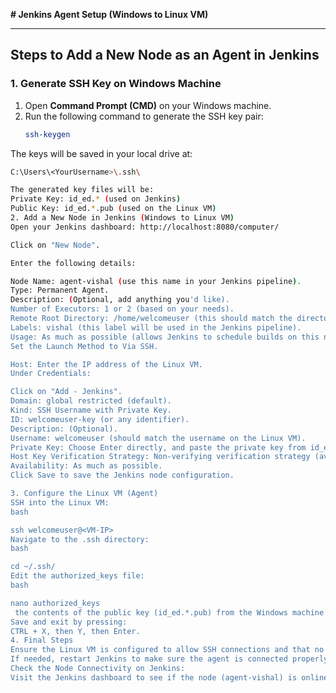 **# Jenkins Agent Setup (Windows to Linux VM)**

---

## Steps to Add a New Node as an Agent in Jenkins

### 1. Generate SSH Key on Windows Machine

1. Open **Command Prompt (CMD)** on your Windows machine.
2. Run the following command to generate the SSH key pair:
   ```bash
   ssh-keygen
   
The keys will be saved in your local drive at:
```bash
C:\Users\<YourUsername>\.ssh\

The generated key files will be:
Private Key: id_ed.* (used on Jenkins)
Public Key: id_ed.*.pub (used on the Linux VM)
2. Add a New Node in Jenkins (Windows to Linux VM)
Open your Jenkins dashboard: http://localhost:8080/computer/

Click on "New Node".

Enter the following details:

Node Name: agent-vishal (use this name in your Jenkins pipeline).
Type: Permanent Agent.
Description: (Optional, add anything you'd like).
Number of Executors: 1 or 2 (based on your needs).
Remote Root Directory: /home/welcomeuser (this should match the directory on the Linux VM).
Labels: vishal (this label will be used in the Jenkins pipeline).
Usage: As much as possible (allows Jenkins to schedule builds on this node).
Set the Launch Method to Via SSH.

Host: Enter the IP address of the Linux VM.
Under Credentials:

Click on "Add - Jenkins".
Domain: global restricted (default).
Kind: SSH Username with Private Key.
ID: welcomeuser-key (or any identifier).
Description: (Optional).
Username: welcomeuser (should match the username on the Linux VM).
Private Key: Choose Enter directly, and paste the private key from id_ed.* here.
Host Key Verification Strategy: Non-verifying verification strategy (avoids SSH host key verification issues).
Availability: As much as possible.
Click Save to save the Jenkins node configuration.

3. Configure the Linux VM (Agent)
SSH into the Linux VM:
bash

ssh welcomeuser@<VM-IP>
Navigate to the .ssh directory:
bash

cd ~/.ssh/
Edit the authorized_keys file:
bash

nano authorized_keys
 the contents of the public key (id_ed.*.pub) from the Windows machine and paste it into the authorized_keys file on the Linux VM.
Save and exit by pressing:
CTRL + X, then Y, then Enter.
4. Final Steps
Ensure the Linux VM is configured to allow SSH connections and that no firewall is blocking the connection.
If needed, restart Jenkins to make sure the agent is connected properly.
Check the Node Connectivity on Jenkins:
Visit the Jenkins dashboard to see if the node (agent-vishal) is online and connected.


```
